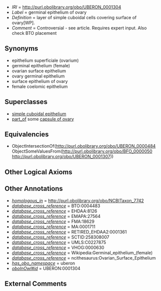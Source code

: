  * *IRI* = http://purl.obolibrary.org/obo/UBERON_0001304
 * *Label* = germinal epithelium of ovary
 * *Definition* = layer of simple cuboidal cells covering surface of ovary[WP].
 * *Comment* = Controversial - see article. Requires expert input. Also check BTO placement

## Synonyms

 * epithelium superficiale (ovarium)
 * germinal epithelium (female)
 * ovarian surface epithelium
 * ovary germinal epithelium
 * surface epithelium of ovary
 * female coelomic epithelium

## Superclasses

 * [simple cuboidal epithelium](../../UBERON/84/UBERON_0000484.md)
 * [part_of](../../BFO/50/BFO_0000050.md) some [capsule of ovary](../../UBERON/07/UBERON_0001307.md)

## Equivalencies

 * ObjectIntersectionOf(<http://purl.obolibrary.org/obo/UBERON_0000484> ObjectSomeValuesFrom(<http://purl.obolibrary.org/obo/BFO_0000050> <http://purl.obolibrary.org/obo/UBERON_0001307>))

## Other Logical Axioms


## Other Annotations

 * *[homologous_in](../../core#homologous/in/core#homologous_in.md)* = http://purl.obolibrary.org/obo/NCBITaxon_7742
 * *[database_cross_reference](../../ef/oboInOwl#hasDbXref.md)* = BTO:0004483
 * *[database_cross_reference](../../ef/oboInOwl#hasDbXref.md)* = EHDAA:8126
 * *[database_cross_reference](../../ef/oboInOwl#hasDbXref.md)* = EMAPA:27564
 * *[database_cross_reference](../../ef/oboInOwl#hasDbXref.md)* = FMA:18629
 * *[database_cross_reference](../../ef/oboInOwl#hasDbXref.md)* = MA:0001711
 * *[database_cross_reference](../../ef/oboInOwl#hasDbXref.md)* = RETIRED_EHDAA2:0001361
 * *[database_cross_reference](../../ef/oboInOwl#hasDbXref.md)* = SCTID:258308007
 * *[database_cross_reference](../../ef/oboInOwl#hasDbXref.md)* = UMLS:C0227875
 * *[database_cross_reference](../../ef/oboInOwl#hasDbXref.md)* = VHOG:0000630
 * *[database_cross_reference](../../ef/oboInOwl#hasDbXref.md)* = Wikipedia:Germinal_epithelium_(female)
 * *[database_cross_reference](../../ef/oboInOwl#hasDbXref.md)* = ncithesaurus:Ovarian_Surface_Epithelium
 * *[has_obo_namespace](../../ce/oboInOwl#hasOBONamespace.md)* = uberon
 * *[oboInOwl#id](../../id/oboInOwl#id.md)* = UBERON:0001304

## External Comments

